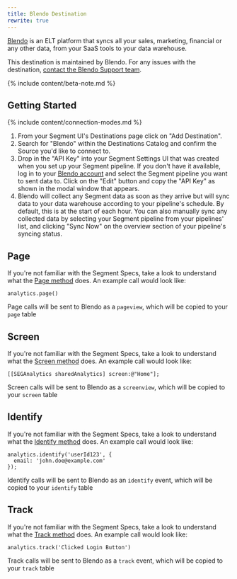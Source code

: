 ```yaml
---
title: Blendo Destination
rewrite: true
---
```


[Blendo](https://www.blendo.co/?utm_source=segmentio&utm_medium=docs&utm_campaign=partners) is an ELT platform that syncs all your sales, marketing, financial or any other data, from your SaaS tools to your data warehouse.

This destination is maintained by Blendo. For any issues with the destination, [contact the Blendo Support team](mailto:help@blendo.co).

{% include content/beta-note.md %}

## Getting Started

{% include content/connection-modes.md %}

1. From your Segment UI's Destinations page click on "Add Destination".
2. Search for "Blendo" within the Destinations Catalog and confirm the Source you'd like to connect to.
3. Drop in the "API Key" into your Segment Settings UI that was created when you set up your Segment pipeline. If you don't have it available, log in to your [Blendo account](https://app.blendo.co) and select the Segment pipeline you want to sent data to. Click on the "Edit" button and copy the "API Key" as shown in the modal window that appears.
4. Blendo will collect any Segment data as soon as they arrive but will sync data to your data warehouse according to your pipeline's schedule. By default, this is at the start of each hour. You can also manually sync any collected data by selecting your Segment pipeline from your pipelines' list, and clicking "Sync Now" on the overview section of your pipeline's syncing status.


## Page

If you're not familiar with the Segment Specs, take a look to understand what the [Page method](https://segment.com/docs/connections/spec/page/) does. An example call would look like:

```
analytics.page()
```

Page calls will be sent to Blendo as a `pageview`, which will be copied to your `page` table


## Screen

If you're not familiar with the Segment Specs, take a look to understand what the [Screen method](https://segment.com/docs/connections/spec/page/) does. An example call would look like:

```
[[SEGAnalytics sharedAnalytics] screen:@"Home"];
```

Screen calls will be sent to Blendo as a `screenview`, which will be copied to your `screen` table


## Identify

If you're not familiar with the Segment Specs, take a look to understand what the [Identify method](https://segment.com/docs/connections/spec/identify/) does. An example call would look like:

```
analytics.identify('userId123', {
  email: 'john.doe@example.com'
});
```

Identify calls will be sent to Blendo as an `identify` event, which will be copied to your `identify` table


## Track

If you're not familiar with the Segment Specs, take a look to understand what the [Track method](https://segment.com/docs/connections/spec/track/) does. An example call would look like:

```
analytics.track('Clicked Login Button')
```

Track calls will be sent to Blendo as a `track` event, which will be copied to your `track` table
